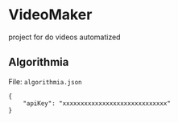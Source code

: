 # VideoMaker

project for do videos automatized

## Algorithmia

File: `algorithmia.json`

```
{
    "apiKey": "xxxxxxxxxxxxxxxxxxxxxxxxxxxxx"
}
```
